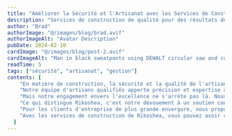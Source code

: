 ```yaml
---
title: "Améliorer la Sécurité et l'Artisanat avec les Services de Construction de Rikoshea"
description: "Services de construction de qualité pour des résultats durables"
author: "Brad"
authorImage: "@/images/blog/brad.avif"
authorImageAlt: "Avatar Description"
pubDate: 2024-02-10
cardImage: "@/images/blog/post-2.avif"
cardImageAlt: "Man in black sweatpants using DEWALT circular saw and cutting a wood plank"
readTime: 5
tags: ["sécurité", "artisanat", "gestion"]
contents: [
    "En matière de construction, la sécurité et la qualité de l'artisanat sont non négociables. Chez Rikoshea, nous sommes fiers de proposer une gamme de services de construction qui privilégient les deux, garantissant que vos projets sont construits pour durer.",
    "Notre équipe d'artisans qualifiés apporte précision et expertise à chaque travail, des installations mineures aux travaux structuraux à grande échelle. Avec des outils et des matériaux de haute qualité issus de notre vaste inventaire, nous garantissons les normes de sécurité et d'artisanat les plus élevées sur chaque projet.",
    "Mais notre engagement envers l'excellence ne s'arrête pas là. Nous fournissons également des services complets de gestion de projet pour maintenir votre construction sur la bonne voie et dans les limites du budget. De la coordination du flux de travail à la communication avec les parties prenantes, Rikoshea gère les complexités pour que vous puissiez vous concentrer sur votre vision.",
    "Ce qui distingue Rikoshea, c'est notre dévouement à un soutien continu. Nous ne terminons pas simplement le travail et partons - nous sommes là pour le long terme. Nos services de maintenance garantissent que votre construction reste en parfait état, offrant une tranquillité d'esprit pour les années à venir.",
    "Pour les clients d'entreprise de plus grande envergure, nous proposons des solutions personnalisées adaptées à vos défis uniques. En comprenant vos besoins spécifiques, nous concevons des stratégies visant à maximiser l'efficacité et à faire avancer votre entreprise.",
    "Avec les services de construction de Rikoshea, vous pouvez avoir confiance que vos projets sont entre de bonnes mains. Découvrez la différence dès aujourd'hui et voyez pourquoi tant de clients choisissent Rikoshea pour leurs besoins en construction."
  ]
---
```

